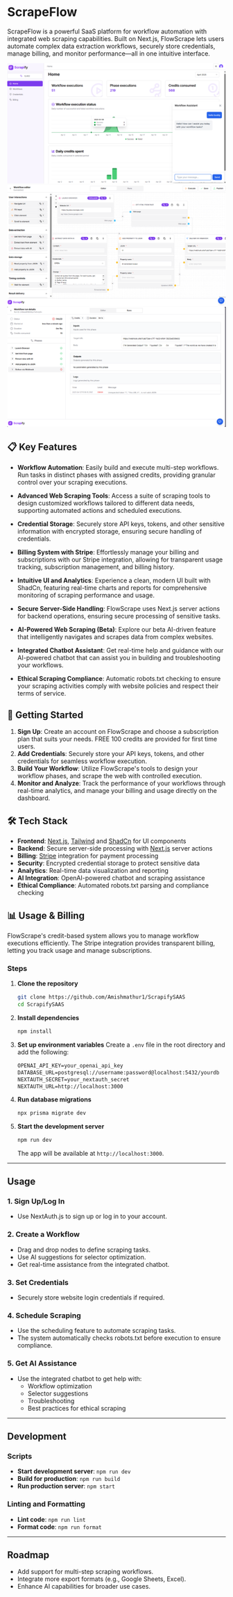 # ScrapeFlow

ScrapeFlow is a powerful SaaS platform for workflow automation with integrated web scraping capabilities. Built on Next.js, FlowScrape lets users automate complex data extraction workflows, securely store credentials, manage billing, and monitor performance—all in one intuitive interface.

![ScrapeFlow Dashboard](/public/preview/dashbord.png)
![ScrapeFlow Workflow Editor](/public/preview/workflow.png)
![ScrapeFlow Chat Interface](/public/preview/Execution.png)

## 📋 Key Features

- **Workflow Automation**: Easily build and execute multi-step workflows. Run tasks in distinct phases with assigned credits, providing granular control over your scraping executions.

- **Advanced Web Scraping Tools**: Access a suite of scraping tools to design customized workflows tailored to different data needs, supporting automated actions and scheduled executions.

- **Credential Storage**: Securely store API keys, tokens, and other sensitive information with encrypted storage, ensuring secure handling of credentials.

- **Billing System with Stripe**: Effortlessly manage your billing and subscriptions with our Stripe integration, allowing for transparent usage tracking, subscription management, and billing history.

- **Intuitive UI and Analytics**: Experience a clean, modern UI built with ShadCn, featuring real-time charts and reports for comprehensive monitoring of scraping performance and usage.

- **Secure Server-Side Handling**: FlowScrape uses Next.js server actions for backend operations, ensuring secure processing of sensitive tasks.

- **AI-Powered Web Scraping (Beta)**: Explore our beta AI-driven feature that intelligently navigates and scrapes data from complex websites.

- **Integrated Chatbot Assistant**: Get real-time help and guidance with our AI-powered chatbot that can assist you in building and troubleshooting your workflows.

- **Ethical Scraping Compliance**: Automatic robots.txt checking to ensure your scraping activities comply with website policies and respect their terms of service.

## 🚀 Getting Started

1. **Sign Up**: Create an account on FlowScrape and choose a subscription plan that suits your needs. FREE 100 credits are provided for first time users.
2. **Add Credentials**: Securely store your API keys, tokens, and other credentials for seamless workflow execution.
3. **Build Your Workflow**: Utilize FlowScrape's tools to design your workflow phases, and scrape the web with controlled execution.
4. **Monitor and Analyze**: Track the performance of your workflows through real-time analytics, and manage your billing and usage directly on the dashboard.

## 🛠️ Tech Stack

- **Frontend**: [Next.js](https://nextjs.org/), [Tailwind](https://tailwindcss.com/) and [ShadCn](https://shadcn.dev) for UI components
- **Backend**: Secure server-side processing with [Next.js](https://nextjs.org/) server actions
- **Billing**: [Stripe](https://stripe.com) integration for payment processing
- **Security**: Encrypted credential storage to protect sensitive data
- **Analytics**: Real-time data visualization and reporting
- **AI Integration**: OpenAI-powered chatbot and scraping assistance
- **Ethical Compliance**: Automated robots.txt parsing and compliance checking

## 📊 Usage & Billing

FlowScrape's credit-based system allows you to manage workflow executions efficiently. The Stripe integration provides transparent billing, letting you track usage and manage subscriptions.

### Steps

1. **Clone the repository**

   ```bash
   git clone https://github.com/Amishmathur1/ScrapifySAAS
   cd ScrapifySAAS
   ```

2. **Install dependencies**

   ```bash
   npm install
   ```

3. **Set up environment variables**
   Create a `.env` file in the root directory and add the following:

   ```env
   OPENAI_API_KEY=your_openai_api_key
   DATABASE_URL=postgresql://username:password@localhost:5432/yourdb
   NEXTAUTH_SECRET=your_nextauth_secret
   NEXTAUTH_URL=http://localhost:3000
   ```

4. **Run database migrations**

   ```bash
   npx prisma migrate dev
   ```

5. **Start the development server**
   ```bash
   npm run dev
   ```
   The app will be available at `http://localhost:3000`.

---

## Usage

### 1. **Sign Up/Log In**

- Use NextAuth.js to sign up or log in to your account.

### 2. **Create a Workflow**

- Drag and drop nodes to define scraping tasks.
- Use AI suggestions for selector optimization.
- Get real-time assistance from the integrated chatbot.

### 3. **Set Credentials**

- Securely store website login credentials if required.

### 4. **Schedule Scraping**

- Use the scheduling feature to automate scraping tasks.
- The system automatically checks robots.txt before execution to ensure compliance.

### 5. **Get AI Assistance**

- Use the integrated chatbot to get help with:
  - Workflow optimization
  - Selector suggestions
  - Troubleshooting
  - Best practices for ethical scraping

---

## Development

### Scripts

- **Start development server**: `npm run dev`
- **Build for production**: `npm run build`
- **Run production server**: `npm start`

### Linting and Formatting

- **Lint code**: `npm run lint`
- **Format code**: `npm run format`

---

## Roadmap

- Add support for multi-step scraping workflows.
- Integrate more export formats (e.g., Google Sheets, Excel).
- Enhance AI capabilities for broader use cases.
